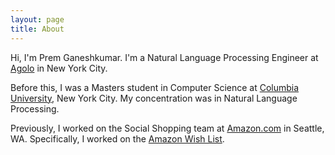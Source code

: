 ```yaml
---
layout: page
title: About
---
```


Hi, I'm Prem Ganeshkumar. I'm a Natural Language Processing Engineer at [Agolo](http://agolo.com/) in New York City.

Before this, I was a Masters student in Computer Science at [Columbia University](http://www.columbia.edu/), New York City. My concentration was in Natural Language Processing.

Previously, I worked on the Social Shopping team at [Amazon.com](http://www.amazon.com/) in Seattle, WA. Specifically, I worked on the [Amazon Wish List](http://amazon.com/wishlist).